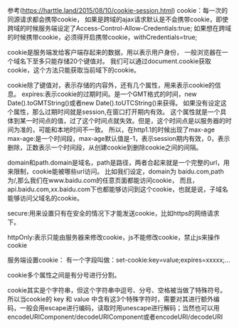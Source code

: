 参考(https://harttle.land/2015/08/10/cookie-session.html)
cookie：每一次的同源请求都会携带cookie，
如果是跨域的ajax请求默认是不会携带cookie，即使跨域的时候服务端设定了Access-Control-Allow-Credentials:true;
如果想在跨域的时候携带cookie，必须得开启携带cookie，withCredentials=true;

cookie是服务端发给客户端存起来的数据，用以表示用户身份，
一般浏览器在一个域名下至多只能存储20个键值对。
我们可以通过document.cookie获取cookie，这个方法只能获取当前域下的cookie。


cookie除了键值对，表示存储的内容外，还有几个属性，用来表示cookie的信息。
expires:表示cookie的过期时间。是一个GMT格式的时间，new Date().toGMTString()或者new Date().toUTCString()来获得。
如果没有设定这个属性，那么过期时间就是session,在窗口打开期内有效。
这个属性就是一个具体到某一时间点的值，过了这个时间点就失效。但是，这个时间点是以服务器的时间为准的，可能和本地时间不一致。
所以，在http1.1的时候出现了max-age
max-age:是一个时间段，max-age默认值是-1，表示session期内有效，0，表示删除，正数表示一个时间段，从创建cookie到删除cookie之间的间隔。

domain和path.domain是域名，path是路径，两者合起来就是一个完整的url，用来限制，cookie能被哪些url访问。
比如我们设定，domain为 baidu.com,path为/,那么我们在www.baidu.com的任意页面都能访问cookie，
而且，api.baidu.com,xx.baidu.com下也都能够访问到这个cookie，也就是说，子域名能够访问父域名的cookie。

secure:用来设置只有在安全的情况下才能发送cookie，比如https的网络请求下。

httpOnly:表示只能由服务器来修改cookie，js不能修改cookie，禁止js来操作cookie


服务端设置cookie：
有一个字段叫做：set-cookie:key=value;expires=xxxxx;...

cookie多个属性之间是有分号进行分割。


cookie其实是个字符串，但这个字符串中逗号、分号、空格被当做了特殊符号。所以当cookie的 key 和 value 中含有这3个特殊字符时，需要对其进行额外编码，一般会用escape进行编码，读取时用unescape进行解码；当然也可以用encodeURIComponent/decodeURIComponent或者encodeURI/decodeURI

